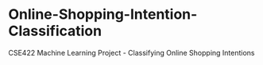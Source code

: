 # Online-Shopping-Intention-Classification
CSE422 Machine Learning Project - Classifying Online Shopping Intentions
